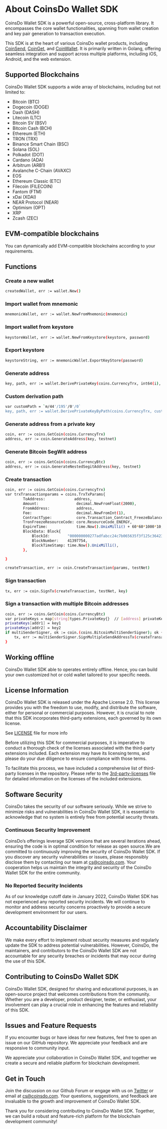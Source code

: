 # About CoinsDo Wallet SDK
CoinsDo Wallet SDK is a powerful open-source, cross-platform library. It encompasses the core wallet functionalities, spanning from wallet creation and key pair generation to transaction execution. 

This SDK is at the heart of various CoinsDo wallet products, including [CoinSend](https://www.coinsdo.com/wallet_dispatching.html), [CoinGet](https://www.coinsdo.com/wallet_collecting.html), and [CoinWallet](https://www.coinsdo.com/wallet_coinsdo.html). It is primarily written in Golang, offering seamless integration and support across multiple platforms, including iOS, Android, and the web extension.

## Supported Blockchains
CoinsDo Wallet SDK supports a wide array of blockchains, including but not limited to:

- Bitcoin (BTC)
- Dogecoin (DOGE)
- Dash (DASH)
- Litecoin (LTC)
- Bitcoin SV (BSV)
- Bitcoin Cash (BCH)
- Ethereum (ETH)
- TRON (TRX)
- Binance Smart Chain (BSC)
- Solana (SOL)
- Polkadot (DOT)
- Cardano (ADA)
- Arbitrum (ARB1)
- Avalanche C-Chain (AVAXC)
- EOS
- Ethereum Classic (ETC)
- Filecoin (FILECOIN)
- Fantom (FTM)
- xDai (XDAI)
- NEAR Protocol (NEAR)
- Optimism (OPT)
- XRP
- Zcash (ZEC)

## EVM-compatible blockchains
You can dynamically add EVM-compatible blockchains according to your requirements. 

## Functions

### Create a new wallet
```sh
createdWallet, err := wallet.New()
```

### Import wallet from mnemonic
```sh
mnemonicWallet, err := wallet.NewFromMnemonic(mnemonic)
```
### Import wallet from keystore
```sh
keystoreWallet, err := wallet.NewFromKeystore(keystore, password)
```

### Export keystore
```sh
keystoreString, err := mnemonicWallet.ExportKeyStore(password)
```

### Generate address
```sh
key, path, err := wallet.DerivePrivateKey(coins.CurrencyTrx, int64(i), testnet)
```

### Custom derivation path
```sh
var customPath = `m/44'/195'/0'/0`
key, path, err := wallet.DerivePrivateKeyByPath(coins.CurrencyTrx, customPath, testnet)
```

### Generate address from a private key
```sh
coin, err := coins.GetCoin(coins.CurrencyTrx)
address, err := coin.GenerateAddress(key, testnet)
```

### Generate Bitcoin SegWit address
```sh
coin, err := coins.GetCoin(coins.CurrencyBtc)
address, err := coin.GenerateNestedSegitAddress(key, testnet)
```

### Create transaction
```sh
coin, err := coins.GetCoin(coins.CurrencyTrx)
var trxTransactionparams = coins.TrxTxParams{
    	ToAddress:             address,
		Amount:                 decimal.NewFromFloat(2000),
		FromAddress:            address,
		Fee:                    decimal.NewFromInt(1),
		ContractType:           core.Transaction_Contract_FreezeBalanceV2Contract,
		TronFreezeResourceCode: core.ResourceCode_ENERGY,
		ExpireTime:             time.Now().UnixMilli() + 60*60*1000*10,
		BlockData: Block{
			BlockId:        "000000000277adfabcc24c7b065635f3f125c364238ddcfa58ba59368379097c",
			BlockNumber:    41397754,
			BlockTimeStamp: time.Now().UnixMilli(),
		},

}

createTransaction, err := coin.CreateTransaction(params, testNet)
```

### Sign transaction
```sh
tx, err := coin.SignTx(createTransaction, testNet, key)
```

### Sign a transaction with multiple Bitcoin addresses
```sh
coin, err := coins.GetCoin(coins.CurrencyBtc)
var privateKeys = map[string]types.PrivateKey{}  // [address] privateKey
privateKeys[addr1] = key1
privateKeys[addr2] = key2
if multiSenderSigner, ok := coin.(coins.BitcoinMultiSenderSigner); ok {
    tx, err := multiSenderSigner.SignMultipleSendAddressTx(createTransaction, testNet, privateKeyBytesMap)
} 
```

## Working offline
CoinsDo Wallet SDK able to operates entirely offline. Hence, you can build your own customized hot or cold wallet tailored to your specific needs. 

## License Information
CoinsDo Wallet SDK is released under the Apache License 2.0. This license provides you with the freedom to use, modify, and distribute the software, either for personal or commercial purposes. However, it is crucial to note that this SDK incorporates third-party extensions, each governed by its own license.

See [LICENSE](LICENSE) file for more info

Before utilizing this SDK for commercial purposes, it is imperative to conduct a thorough check of the licenses associated with the third-party extensions included. Each extension may have its licensing terms, and please do your due diligence to ensure compliance with those terms.

To facilitate this process, we have included a comprehensive list of third-party licenses in the repository. Please refer to the [3rd-party-licenses](3rd-party-licenses.md) file for detailed information on the licenses of the included extensions.

## Software Security 
CoinsDo takes the security of our software seriously. While we strive to minimize risks and vulnerabilities in CoinsDo Wallet SDK, it is essential to acknowledge that no system is entirely free from potential security threats.

### Continuous Security Improvement
CoinsDo’s offerings leverage SDK versions that are several iterations ahead, ensuring the code is in optimal condition for release as open source.We are committed to continuously improving the security of CoinsDo Wallet SDK. If you discover any security vulnerabilities or issues, please responsibly disclose them by contacting our team at [cs@coinsdo.com](mailto:cs@coinsdo.com). Your cooperation helps us maintain the integrity and security of the CoinsDo Wallet SDK for the entire community.

### No Reported Security Incidents
As of our knowledge cutoff date in January 2022, CoinsDo Wallet SDK has not experienced any reported security incidents. We will continue to monitor and address security concerns proactively to provide a secure development environment for our users.

## Accountability Disclaimer
We make every effort to implement robust security measures and regularly update the SDK to address potential vulnerabilities. However, CoinsDo, the maintainers, and contributors to the CoinsDo Wallet SDK are not accountable for any security breaches or incidents that may occur during the use of this SDK. 

## Contributing to CoinsDo Wallet SDK
CoinsDo Wallet SDK, designed for sharing and educational purposes, is an open-source project that welcomes contributions from the community. Whether you are a developer, product designer, tester, or enthusiast, your involvement can play a crucial role in enhancing the features and reliability of this SDK.

## Issues and Feature Requests
If you encounter bugs or have ideas for new features, feel free to open an issue on our GitHub repository. We appreciate your feedback and are responsive to community input.

We appreciate your collaboration in CoinsDo Wallet SDK, and together we create a secure and reliable platform for blockchain development.

## Get in Touch
Join the discussion on our Github Forum or engage with us on [Twitter](https://twitter.com/CoinsDogroup) or email at [cs@coinsdo.com](mailto:cs@coinsdo.com). Your questions, suggestions, and feedback are invaluable to the growth and improvement of CoinsDo Wallet SDK.

Thank you for considering contributing to CoinsDo Wallet SDK. Together, we can build a robust and feature-rich platform for the blockchain development community!


